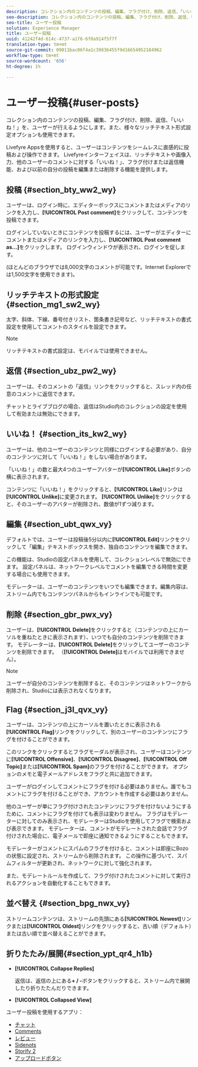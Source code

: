 ```yaml
---
description: コレクション内のコンテンツの投稿、編集、フラグ付け、削除、返信、「いいね！」を、ユーザーが行えるようにします。また、様々なリッチテキスト形式設定オプションも使用できます。
seo-description: コレクション内のコンテンツの投稿、編集、フラグ付け、削除、返信、「いいね！」を、ユーザーが行えるようにします。また、様々なリッチテキスト形式設定オプションも使用できます。
seo-title: ユーザー投稿
solution: Experience Manager
title: ユーザー投稿
uuid: 41242f4d-614c-4737-a1f6-6f0a914f5f7f
translation-type: tm+mt
source-git-commit: 09011bac06f4a1c39836455f9d16654952184962
workflow-type: tm+mt
source-wordcount: '656'
ht-degree: 1%

---
```



# ユーザー投稿{#user-posts}

コレクション内のコンテンツの投稿、編集、フラグ付け、削除、返信、「いいね！」を、ユーザーが行えるようにします。また、様々なリッチテキスト形式設定オプションも使用できます。

Livefyre Appsを使用すると、ユーザーはコンテンツをシームレスに直感的に投稿および操作できます。 Livefyreインターフェイスは、リッチテキストや画像入力、他のユーザーのコメントに対する「いいね！」、フラグ付けまたは返信機能、および以前の自分の投稿を編集または削除する機能を提供します。

## 投稿 {#section_bty_ww2_wy}

ユーザーは、ログイン時に、エディターボックスにコメントまたはメディアのリンクを入力し、**[!UICONTROL Post comment]**&#x200B;をクリックして、コンテンツを投稿できます。

ログインしていないときにコンテンツを投稿するには、ユーザーがエディターにコメントまたはメディアのリンクを入力し、**[!UICONTROL Post comment as…]**&#x200B;をクリックします。 ログインウィンドウが表示され、ログインを促します。

(ほとんどのブラウザでは8,000文字のコメントが可能です。Internet Explorerでは1,500文字を使用できます)。

## リッチテキストの形式設定{#section_mg1_sw2_wy}

太字、斜体、下線、番号付きリスト、箇条書き記号など、リッチテキストの書式設定を使用してコメントのスタイルを設定できます。

>[!NOTE]
>
>リッチテキストの書式設定は、モバイルでは使用できません。

## 返信 {#section_ubz_pw2_wy}

ユーザーは、そのコメントの「返信」リンクをクリックすると、スレッド内の任意のコメントに返信できます。

チャットとライブブログの場合、返信はStudio内のコレクションの設定を使用して有効または無効にできます。

## いいね！ {#section_its_kw2_wy}

ユーザーは、他のユーザーのコンテンツと同様にログインする必要があり、自分のコンテンツに対して「いいね！」をしない場合があります。

「いいね！」の数と最大4つのユーザーアバターが&#x200B;**[!UICONTROL Like]**&#x200B;ボタンの横に表示されます。

コンテンツに「いいね！」をクリックすると、**[!UICONTROL Like]**&#x200B;リンクは&#x200B;**[!UICONTROL Unlike]**&#x200B;に変更されます。 **[!UICONTROL Unlike]**&#x200B;をクリックすると、そのユーザーのアバターが削除され、数値が1ずつ減ります。

## 編集 {#section_ubt_qwx_vy}

デフォルトでは、ユーザーは投稿後5分以内に&#x200B;**[!UICONTROL Edit]**&#x200B;リンクをクリックして「編集」テキストボックスを開き、独自のコンテンツを編集できます。

この機能は、Studioの設定パネルを使用して、コレクションレベルで無効にできます。 設定パネルは、ネットワークレベルでコメントを編集できる時間を変更する場合にも使用できます。

モデレーターは、ユーザーのコンテンツをいつでも編集できます。編集内容は、ストリーム内でもコンテンツパネルからもインラインでも可能です。

## 削除 {#section_gbr_pwx_vy}

ユーザーは、**[!UICONTROL Delete]**&#x200B;をクリックすると（コンテンツの上にカーソルを重ねたときに表示されます）、いつでも自分のコンテンツを削除できます。 モデレーターは、**[!UICONTROL Delete]**&#x200B;をクリックしてユーザーのコンテンツを削除できます。 （**[!UICONTROL Delete]**&#x200B;はモバイルでは利用できません）。

>[!NOTE]
>
>ユーザーが自分のコンテンツを削除すると、そのコンテンツはネットワークから削除され、Studioには表示されなくなります。

## Flag {#section_j3l_qvx_vy}

ユーザーは、コンテンツの上にカーソルを置いたときに表示される&#x200B;**[!UICONTROL Flag]**&#x200B;リンクをクリックして、別のユーザーのコンテンツにフラグを付けることができます。

このリンクをクリックするとフラグモーダルが表示され、ユーザーはコンテンツに&#x200B;**[!UICONTROL Offensive]**、**[!UICONTROL Disagree]**、**[!UICONTROL Off Topic]**&#x200B;または&#x200B;**[!UICONTROL Spam]**&#x200B;のフラグを付けることができます。 オプションのメモと電子メールアドレスをフラグと共に追加できます。

ユーザーがログインしてコメントにフラグを付ける必要はありません。誰でもコメントにフラグを付けることができ、アカウントを作成する必要はありません。

他のユーザーが単にフラグ付けされたコンテンツにフラグを付けないようにするために、コメントにフラグを付けても表示は変わりません。 フラグはモデレーターに対してのみ表示され、モデレーターはStudioを使用してフラグで検索および表示できます。 モデレーターは、コメントがモデレートされた会話でフラグ付けされた場合に、電子メールで即座に通知できるようにすることもできます。

モデレーターがコメントにスパムのフラグを付けると、コメントは即座にBozoの状態に設定され、ストリームから削除されます。 この操作に基づいて、スパムフィルターが更新され、ネットワークに対して強化されます。

また、モデレートルールを作成して、フラグ付けされたコメントに対して実行されるアクションを自動化することもできます。

## 並べ替え {#section_bpg_nwx_vy}

ストリームコンテンツは、ストリームの先頭にある&#x200B;**[!UICONTROL Newest]**&#x200B;リンクまたは&#x200B;**[!UICONTROL Oldest]**&#x200B;リンクをクリックすると、古い順（デフォルト）または古い順で並べ替えることができます。

## 折りたたみ/展開{#section_ypt_qr4_h1b}

* **[!UICONTROL Collapse Replies]**

   返信は、返信の上にある&#x200B;**+ / -**&#x200B;ボタンをクリックすると、ストリーム内で展開したり折りたたんだりできます。

* **[!UICONTROL Collapsed View]**



ユーザー投稿を使用するアプリ：

* [チャット](/help/using/c-about-apps/c-chat-app/c-chat-app.md#c_chat_app)
* [Comments](/help/using/c-about-apps/c-comments/c-comments.md)
* [レビュー](/help/using/c-about-apps/c-reviews-app/c-reviews-app.md#c_reviews_app)
* [Sidenots](/help/using/c-about-apps/c-sidenotes-app/c-sidenotes-app.md#c_sidenotes_app)
* [Storify 2](/help/using/c-about-apps/c-storify2/c-storify2.md#c_storify2)
* [アップロードボタン](/help/using/c-about-apps/c-upload-button-app/c-upload-button-app.md#c_upload_button_app)

